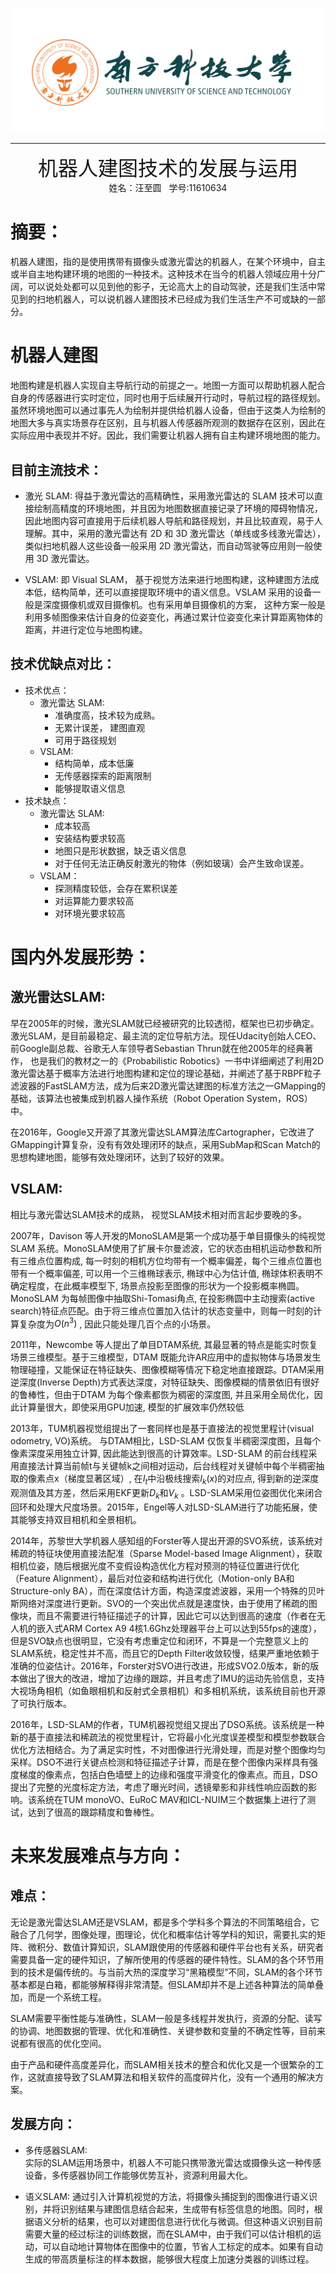 ![](_v_images/The_Logo_Of_Sustc.png)

---

<center><font face="Source Code Variable" size="6">机器人建图技术的发展与运用</font></center>
<center>姓名：汪至圆 &nbsp; 学号:11610634</center>

# 摘要：

机器人建图，指的是使用携带有摄像头或激光雷达的机器人，在某个环境中，自主或半自主地构建环境的地图的一种技术。这种技术在当今的机器人领域应用十分广阔，可以说处处都可以见到他的影子，无论高大上的自动驾驶，还是我们生活中常见到的扫地机器人，可以说机器人建图技术已经成为我们生活生产不可或缺的一部分。

# 机器人建图

地图构建是机器人实现自主导航行动的前提之一。地图一方面可以帮助机器人配合自身的传感器进行实时定位，同时也用于后续展开行动时，导航过程的路径规划。虽然环境地图可以通过事先人为绘制并提供给机器人设备，但由于这类人为绘制的地图大多与真实场景存在区别，且与机器人传感器所观测的数据存在区别，因此在实际应用中表现并不好。因此，我们需要让机器人拥有自主构建环境地图的能力。

## 目前主流技术：

- 激光 SLAM: 得益于激光雷达的高精确性，采用激光雷达的 SLAM 技术可以直接绘制高精度的环境地图，并且因为地图数据直接记录了环境的障碍物情况，因此地图内容可直接用于后续机器人导航和路径规划，并且比较直观，易于人理解。其中，采用的激光雷达有 2D 和 3D 激光雷达（单线或多线激光雷达），类似扫地机器人这些设备一般采用 2D 激光雷达，而自动驾驶等应用则一般使用 3D 激光雷达。

- VSLAM: 即 Visual SLAM， 基于视觉方法来进行地图构建，这种建图方法成本低，结构简单，还可以直接提取环境中的语义信息。VSLAM 采用的设备一般是深度摄像机或双目摄像机。也有采用单目摄像机的方案， 这种方案一般是利用多帧图像来估计自身的位姿变化，再通过累计位姿变化来计算距离物体的距离，并进行定位与地图构建。

## 技术优缺点对比：

- 技术优点：
  - 激光雷达 SLAM:
    - 准确度高，技术较为成熟。
    - 无累计误差， 建图直观
    - 可用于路径规划
  - VSLAM:
    - 结构简单，成本低廉
    - 无传感器探索的距离限制
    - 能够提取语义信息
- 技术缺点：
  - 激光雷达 SLAM:
    - 成本较高
    - 安装结构要求较高
    - 地图只是形状数据，缺乏语义信息
    - 对于任何无法正确反射激光的物体（例如玻璃）会产生致命误差。
  - VSLAM：
    - 探测精度较低，会存在累积误差
    - 对运算能力要求较高
    - 对环境光要求较高

#   国内外发展形势：
##  激光雷达SLAM:
早在2005年的时候，激光SLAM就已经被研究的比较透彻，框架也已初步确定。激光SLAM，是目前最稳定、最主流的定位导航方法。现任Udacity创始人CEO、前Google副总裁、谷歌无人车领导者Sebastian Thrun就在他2005年的经典著作， 也是我们的教材之一的《Probabilistic Robotics》一书中详细阐述了利用2D激光雷达基于概率方法进行地图构建和定位的理论基础，并阐述了基于RBPF粒子滤波器的FastSLAM方法，成为后来2D激光雷达建图的标准方法之一GMapping的基础，该算法也被集成到机器人操作系统（Robot Operation System，ROS）中。

在2016年，Google又开源了其激光雷达SLAM算法库Cartographer，它改进了GMapping计算复杂，没有有效处理闭环的缺点，采用SubMap和Scan Match的思想构建地图，能够有效处理闭环，达到了较好的效果。

##  VSLAM:
相比与激光雷达SLAM技术的成熟， 视觉SLAM技术相对而言起步要晚的多。

2007年，Davison 等人开发的MonoSLAM是第一个成功基于单目摄像头的纯视觉SLAM 系统。MonoSLAM使用了扩展卡尔曼滤波，它的状态由相机运动参数和所有三维点位置构成, 每一时刻的相机方位均带有一个概率偏差，每个三维点位置也带有一个概率偏差, 可以用一个三维椭球表示, 椭球中心为估计值, 椭球体积表明不确定程度，在此概率模型下, 场景点投影至图像的形状为一个投影概率椭圆。MonoSLAM 为每帧图像中抽取Shi-Tomasi角点, 在投影椭圆中主动搜索(active search)特征点匹配。由于将三维点位置加入估计的状态变量中，则每一时刻的计算复杂度为$O(n^3)$ , 因此只能处理几百个点的小场景。  

2011年，Newcombe 等人提出了单目DTAM系统, 其最显著的特点是能实时恢复场景三维模型。基于三维模型，DTAM 既能允许AR应用中的虚拟物体与场景发生物理碰撞，又能保证在特征缺失、图像模糊等情况下稳定地直接跟踪。DTAM采用逆深度(Inverse Depth)方式表达深度，对特征缺失、图像模糊的情景依旧有很好的鲁棒性，但由于DTAM 为每个像素都恢为稠密的深度图, 并且采用全局优化，因此计算量很大，即使采用GPU加速, 模型的扩展效率仍然较低

2013年，TUM机器视觉组提出了一套同样也是基于直接法的视觉里程计(visual odometry, VO)系统。 与DTAM相比，LSD-SLAM 仅恢复半稠密深度图，且每个像素深度采用独立计算, 因此能达到很高的计算效率。LSD-SLAM 的前台线程采用直接法计算当前帧t与关键帧k之间相对运动，后台线程对关键帧中每个半稠密抽取的像素点x（梯度显著区域）, 在$I_t$中沿极线搜索$I_k(x)$的对应点, 得到新的逆深度观测值及其方差，然后采用EKF更新$D_k$和$V_k$ 。LSD-SLAM采用位姿图优化来闭合回环和处理大尺度场景。2015年，Engel等人对LSD-SLAM进行了功能拓展，使其能够支持双目相机和全景相机。

2014年，苏黎世大学机器人感知组的Forster等人提出开源的SVO系统，该系统对稀疏的特征块使用直接法配准（Sparse Model-based Image Alignment），获取相机位姿，随后根据光度不变假设构造优化方程对预测的特征位置进行优化（Feature Alignment），最后对位姿和结构进行优化（Motion-only BA和Structure-only BA），而在深度估计方面，构造深度滤波器，采用一个特殊的贝叶斯网络对深度进行更新。SVO的一个突出优点就是速度快，由于使用了稀疏的图像块，而且不需要进行特征描述子的计算，因此它可以达到很高的速度（作者在无人机的嵌入式ARM Cortex A9 4核1.6Ghz处理器平台上可以达到55fps的速度），但是SVO缺点也很明显，它没有考虑重定位和闭环，不算是一个完整意义上的SLAM系统，稳定性并不高，而且它的Depth Filter收敛较慢，结果严重地依赖于准确的位姿估计。2016年，Forster对SVO进行改进，形成SVO2.0版本，新的版本做出了很大的改进，增加了边缘的跟踪，并且考虑了IMU的运动先验信息，支持大视场角相机（如鱼眼相机和反射式全景相机）和多相机系统，该系统目前也开源了可执行版本。

2016年，LSD-SLAM的作者，TUM机器视觉组又提出了DSO系统。该系统是一种新的基于直接法和稀疏法的视觉里程计，它将最小化光度误差模型和模型参数联合优化方法相结合。为了满足实时性，不对图像进行光滑处理，而是对整个图像均匀采样。DSO不进行关键点检测和特征描述子计算，而是在整个图像内采样具有强度梯度的像素点，包括白色墙壁上的边缘和强度平滑变化的像素点。而且，DSO提出了完整的光度标定方法，考虑了曝光时间，透镜晕影和非线性响应函数的影响。该系统在TUM monoVO、EuRoC MAV和ICL-NUIM三个数据集上进行了测试，达到了很高的跟踪精度和鲁棒性。

# 未来发展难点与方向：
##  难点：
无论是激光雷达SLAM还是VSLAM，都是多个学科多个算法的不同策略组合，它融合了几何学，图像处理，图理论，优化和概率估计等学科的知识，需要扎实的矩阵、微积分、数值计算知识，SLAM跟使用的传感器和硬件平台也有关系，研究者需要具备一定的硬件知识，了解所使用的传感器的硬件特性。SLAM的各个环节用到的技术是偏传统的。与当前大热的深度学习“黑箱模型”不同，SLAM的各个环节基本都是白箱，都能够解释得非常清楚。但SLAM却并不是上述各种算法的简单叠加，而是一个系统工程。

SLAM需要平衡性能与准确性，SLAM一般是多线程并发执行，资源的分配、读写的协调、地图数据的管理、优化和准确性、关键参数和变量的不确定性等，目前来说都有很高的优化空间。

由于产品和硬件高度差异化，而SLAM相关技术的整合和优化又是一个很繁杂的工作，这就直接导致了SLAM算法和相关软件的高度碎片化，没有一个通用的解决方案。

##  发展方向：
* 多传感器SLAM:  
  实际的SLAM运用场景中，机器人不可能只携带激光雷达或摄像头这一种传感设备，多传感器协同工作能够优势互补，资源利用最大化。
  
* 语义SLAM:
  通过引入计算机视觉的方法，将摄像头捕捉到的图像进行语义识别，并将识别结果与建图信息结合起来，生成带有标签信息的地图。同时，根据语义分析的结果，也可以对建图信息进行优化与微调。但这种语义识别目前需要大量的经过标注的训练数据，而在SLAM中，由于我们可以估计相机的运动，可以自动地计算物体在图像中的位置，节省人工标定的成本。如果有自动生成的带高质量标注的样本数据，能够很大程度上加速分类器的训练过程。